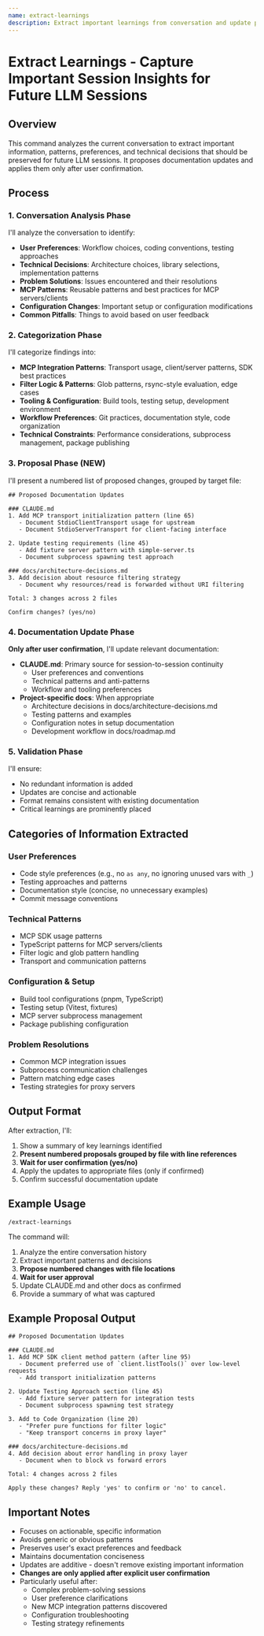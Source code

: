 ```yaml
---
name: extract-learnings
description: Extract important learnings from conversation and update project documentation
---
```


# Extract Learnings - Capture Important Session Insights for Future LLM Sessions

## Overview

This command analyzes the current conversation to extract important information, patterns, preferences, and technical decisions that should be preserved for future LLM sessions. It proposes documentation updates and applies them only after user confirmation.

## Process

### 1. Conversation Analysis Phase

I'll analyze the conversation to identify:

- **User Preferences**: Workflow choices, coding conventions, testing approaches
- **Technical Decisions**: Architecture choices, library selections, implementation patterns
- **Problem Solutions**: Issues encountered and their resolutions
- **MCP Patterns**: Reusable patterns and best practices for MCP servers/clients
- **Configuration Changes**: Important setup or configuration modifications
- **Common Pitfalls**: Things to avoid based on user feedback

### 2. Categorization Phase

I'll categorize findings into:

- **MCP Integration Patterns**: Transport usage, client/server patterns, SDK best practices
- **Filter Logic & Patterns**: Glob patterns, rsync-style evaluation, edge cases
- **Tooling & Configuration**: Build tools, testing setup, development environment
- **Workflow Preferences**: Git practices, documentation style, code organization
- **Technical Constraints**: Performance considerations, subprocess management, package publishing

### 3. Proposal Phase (NEW)

I'll present a numbered list of proposed changes, grouped by target file:

```
## Proposed Documentation Updates

### CLAUDE.md
1. Add MCP transport initialization pattern (line 65)
   - Document StdioClientTransport usage for upstream
   - Document StdioServerTransport for client-facing interface

2. Update testing requirements (line 45)
   - Add fixture server pattern with simple-server.ts
   - Document subprocess spawning test approach

### docs/architecture-decisions.md
3. Add decision about resource filtering strategy
   - Document why resources/read is forwarded without URI filtering

Total: 3 changes across 2 files

Confirm changes? (yes/no)
```

### 4. Documentation Update Phase

**Only after user confirmation**, I'll update relevant documentation:

- **CLAUDE.md**: Primary source for session-to-session continuity
  - User preferences and conventions
  - Technical patterns and anti-patterns
  - Workflow and tooling preferences
- **Project-specific docs**: When appropriate
  - Architecture decisions in docs/architecture-decisions.md
  - Testing patterns and examples
  - Configuration notes in setup documentation
  - Development workflow in docs/roadmap.md

### 5. Validation Phase

I'll ensure:

- No redundant information is added
- Updates are concise and actionable
- Format remains consistent with existing documentation
- Critical learnings are prominently placed

## Categories of Information Extracted

### User Preferences

- Code style preferences (e.g., no `as any`, no ignoring unused vars with `_`)
- Testing approaches and patterns
- Documentation style (concise, no unnecessary examples)
- Commit message conventions

### Technical Patterns

- MCP SDK usage patterns
- TypeScript patterns for MCP servers/clients
- Filter logic and glob pattern handling
- Transport and communication patterns

### Configuration & Setup

- Build tool configurations (pnpm, TypeScript)
- Testing setup (Vitest, fixtures)
- MCP server subprocess management
- Package publishing configuration

### Problem Resolutions

- Common MCP integration issues
- Subprocess communication challenges
- Pattern matching edge cases
- Testing strategies for proxy servers

## Output Format

After extraction, I'll:

1. Show a summary of key learnings identified
2. **Present numbered proposals grouped by file with line references**
3. **Wait for user confirmation (yes/no)**
4. Apply the updates to appropriate files (only if confirmed)
5. Confirm successful documentation update

## Example Usage

```
/extract-learnings
```

The command will:

1. Analyze the entire conversation history
2. Extract important patterns and decisions
3. **Propose numbered changes with file locations**
4. **Wait for user approval**
5. Update CLAUDE.md and other docs as confirmed
6. Provide a summary of what was captured

## Example Proposal Output

```
## Proposed Documentation Updates

### CLAUDE.md
1. Add MCP SDK client method pattern (after line 95)
   - Document preferred use of `client.listTools()` over low-level requests
   - Add transport initialization patterns

2. Update Testing Approach section (line 45)
   - Add fixture server pattern for integration tests
   - Document subprocess spawning test strategy

3. Add to Code Organization (line 20)
   - "Prefer pure functions for filter logic"
   - "Keep transport concerns in proxy layer"

### docs/architecture-decisions.md
4. Add decision about error handling in proxy layer
   - Document when to block vs forward errors

Total: 4 changes across 2 files

Apply these changes? Reply 'yes' to confirm or 'no' to cancel.
```

## Important Notes

- Focuses on actionable, specific information
- Avoids generic or obvious patterns
- Preserves user's exact preferences and feedback
- Maintains documentation conciseness
- Updates are additive - doesn't remove existing important information
- **Changes are only applied after explicit user confirmation**
- Particularly useful after:
  - Complex problem-solving sessions
  - User preference clarifications
  - New MCP integration patterns discovered
  - Configuration troubleshooting
  - Testing strategy refinements
